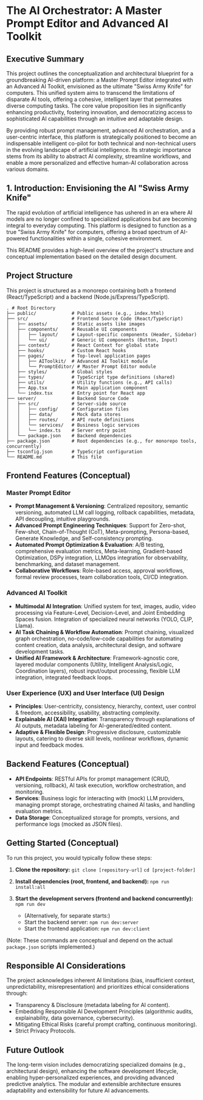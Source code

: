 # The AI Orchestrator: A Master Prompt Editor and Advanced AI Toolkit

## Executive Summary

This project outlines the conceptualization and architectural blueprint for a groundbreaking AI-driven platform: a Master Prompt Editor integrated with an Advanced AI Toolkit, envisioned as the ultimate "Swiss Army Knife" for computers. This unified system aims to transcend the limitations of disparate AI tools, offering a cohesive, intelligent layer that permeates diverse computing tasks. The core value proposition lies in significantly enhancing productivity, fostering innovation, and democratizing access to sophisticated AI capabilities through an intuitive and adaptable design.

By providing robust prompt management, advanced AI orchestration, and a user-centric interface, this platform is strategically positioned to become an indispensable intelligent co-pilot for both technical and non-technical users in the evolving landscape of artificial intelligence. Its strategic importance stems from its ability to abstract AI complexity, streamline workflows, and enable a more personalized and effective human-AI collaboration across various domains.

## 1. Introduction: Envisioning the AI "Swiss Army Knife"

The rapid evolution of artificial intelligence has ushered in an era where AI models are no longer confined to specialized applications but are becoming integral to everyday computing. This platform is designed to function as a true "Swiss Army Knife" for computers, offering a broad spectrum of AI-powered functionalities within a single, cohesive environment.

This README provides a high-level overview of the project's structure and conceptual implementation based on the detailed design document.

## Project Structure

This project is structured as a monorepo containing both a frontend (React/TypeScript) and a backend (Node.js/Express/TypeScript).

```
. # Root Directory
├── public/             # Public assets (e.g., index.html)
├── src/                # Frontend Source Code (React/TypeScript)
│   ├── assets/         # Static assets like images
│   ├── components/     # Reusable UI components
│   │   ├── layout/     # Layout-specific components (Header, Sidebar)
│   │   └── ui/         # Generic UI components (Button, Input)
│   ├── context/        # React Context for global state
│   ├── hooks/          # Custom React hooks
│   ├── pages/          # Top-level application pages
│   │   ├── AIToolkit/  # Advanced AI Toolkit module
│   │   └── PromptEditor/ # Master Prompt Editor module
│   ├── styles/         # Global styles
│   ├── types/          # TypeScript type definitions (shared)
│   ├── utils/          # Utility functions (e.g., API calls)
│   ├── App.tsx         # Main application component
│   └── index.tsx       # Entry point for React app
├── server/             # Backend Source Code
│   ├── src/            # Server-side source
│   │   ├── config/     # Configuration files
│   │   ├── data/       # Mock data stores
│   │   ├── routes/     # API route definitions
│   │   └── services/   # Business logic services
│   │   └── index.ts    # Server entry point
│   └── package.json    # Backend dependencies
├── package.json        # Root dependencies (e.g., for monorepo tools, concurrently)
├── tsconfig.json       # TypeScript configuration
└── README.md           # This file
```

## Frontend Features (Conceptual)

### Master Prompt Editor
*   **Prompt Management & Versioning**: Centralized repository, semantic versioning, automated LLM call logging, rollback capabilities, metadata, API decoupling, intuitive playgrounds.
*   **Advanced Prompt Engineering Techniques**: Support for Zero-shot, Few-shot, Chain-of-Thought (CoT), Meta-prompting, Persona-based, Generate Knowledge, and Self-consistency prompting.
*   **Automated Prompt Optimization & Evaluation**: A/B testing, comprehensive evaluation metrics, Meta-learning, Gradient-based Optimization, DSPy integration, LLMOps integration for observability, benchmarking, and dataset management.
*   **Collaborative Workflows**: Role-based access, approval workflows, formal review processes, team collaboration tools, CI/CD integration.

### Advanced AI Toolkit
*   **Multimodal AI Integration**: Unified system for text, images, audio, video processing via Feature-Level, Decision-Level, and Joint Embedding Spaces fusion. Integration of specialized neural networks (YOLO, CLIP, Llama).
*   **AI Task Chaining & Workflow Automation**: Prompt chaining, visualized graph orchestration, no-code/low-code capabilities for automating content creation, data analysis, architectural design, and software development tasks.
*   **Unified AI Framework & Architecture**: Framework-agnostic core, layered modular components (Utility, Intelligent Analysis/Logic, Coordination layers), robust input/output processing, flexible LLM integration, integrated feedback loops.

### User Experience (UX) and User Interface (UI) Design
*   **Principles**: User-centricity, consistency, hierarchy, context, user control & freedom, accessibility, usability, abstracting complexity.
*   **Explainable AI (XAI) Integration**: Transparency through explanations of AI outputs, metadata labeling for AI-generated/edited content.
*   **Adaptive & Flexible Design**: Progressive disclosure, customizable layouts, catering to diverse skill levels, nonlinear workflows, dynamic input and feedback modes.

## Backend Features (Conceptual)

*   **API Endpoints**: RESTful APIs for prompt management (CRUD, versioning, rollback), AI task execution, workflow orchestration, and monitoring.
*   **Services**: Business logic for interacting with (mock) LLM providers, managing prompt storage, orchestrating chained AI tasks, and handling evaluation metrics.
*   **Data Storage**: Conceptualized storage for prompts, versions, and performance logs (mocked as JSON files).

## Getting Started (Conceptual)

To run this project, you would typically follow these steps:

1.  **Clone the repository:**
    `git clone [repository-url]`
    `cd [project-folder]`

2.  **Install dependencies (root, frontend, and backend):**
    `npm run install:all`

3.  **Start the development servers (frontend and backend concurrently):**
    `npm run dev`
    *   (Alternatively, for separate starts:)
    *   Start the backend server: `npm run dev:server`
    *   Start the frontend application: `npm run dev:client`

(Note: These commands are conceptual and depend on the actual `package.json` scripts implemented.)

## Responsible AI Considerations

The project acknowledges inherent AI limitations (bias, insufficient context, unpredictability, misrepresentation) and prioritizes ethical considerations through:
*   Transparency & Disclosure (metadata labeling for AI content).
*   Embedding Responsible AI Development Principles (algorithmic audits, explainability, data governance, cybersecurity).
*   Mitigating Ethical Risks (careful prompt crafting, continuous monitoring).
*   Strict Privacy Protocols.

## Future Outlook

The long-term vision includes democratizing specialized domains (e.g., architectural design), enhancing the software development lifecycle, enabling hyper-personalized experiences, and providing advanced predictive analytics. The modular and extensible architecture ensures adaptability and extensibility for future AI advancements.
